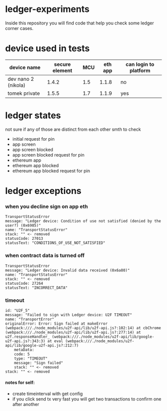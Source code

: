 # ledger-experiments
Inside this repository you will find code that help you check some ledger corner cases.

# device used in tests
| device name  | secure element  | MCU  | eth app | can login to platform |
|---|---|---|---|---|
| dev nano 2 (nikola) |  1.4.2 |  1.5 | 1.1.8 | no |
| tomek private | 1.5.5 | 1.7 | 1.1.9 | yes |

# ledger states
not sure if any of those are distinct from each other smth to check
- initial request for pin
- app screen
- app screen blocked
- app screen blocked request for pin
- ethereum app
- ethereum app blocked
- ethereum app blocked request for pin

# ledger exceptions

### when you decline sign on app eth
```
TransportStatusError
message: "Ledger device: Condition of use not satisfied (denied by the user?) (0x6985)"
name: "TransportStatusError"
stack: "" <- removed
statusCode: 27013
statusText: "CONDITIONS_OF_USE_NOT_SATISFIED"
```

### when contract data is turned off
```
TransportStatusError
message: "Ledger device: Invalid data received (0x6a80)"
name: "TransportStatusError"
stack: "" <- removed
statusCode: 27264
statusText: "INCORRECT_DATA"

```

### timeout
```
id: "U2F_5"
message: "Failed to sign with Ledger device: U2F TIMEOUT"
name: "TransportError"
originalError: Error: Sign failed at makeError (webpack:///./node_modules/u2f-api/lib/u2f-api.js?:102:14) at cbChrome (webpack:///./node_modules/u2f-api/lib/u2f-api.js?:277:14) at u2f.responseHandler_ (webpack:///./node_modules/u2f-api/lib/google-u2f-api.js?:343:3) at eval (webpack:///./node_modules/u2f-api/lib/google-u2f-api.js?:212:7)
    metaData:
    code: 5
    type: "TIMEOUT"
    message: "Sign failed"
    stack: "" <- removed
stack: "" <- removed
```

#### notes for self:
- create timeinterval with get config
- if you click send tx very fast you will get two transactions to confirm one after another
